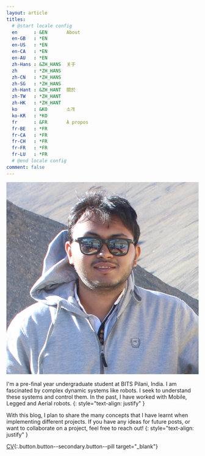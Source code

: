 ```yaml
---
layout: article
titles:
  # @start locale config
  en      : &EN       About
  en-GB   : *EN
  en-US   : *EN
  en-CA   : *EN
  en-AU   : *EN
  zh-Hans : &ZH_HANS  关于
  zh      : *ZH_HANS
  zh-CN   : *ZH_HANS
  zh-SG   : *ZH_HANS
  zh-Hant : &ZH_HANT  關於
  zh-TW   : *ZH_HANT
  zh-HK   : *ZH_HANT
  ko      : &KO       소개
  ko-KR   : *KO
  fr      : &FR       À propos
  fr-BE   : *FR
  fr-CA   : *FR
  fr-CH   : *FR
  fr-FR   : *FR
  fr-LU   : *FR
  # @end locale config
comment: false
---
```


<img class="image image--lg floating-right img--rounded" src="assets/images/abt-pic2 (2).jpg"/>

I'm a pre-final year undergraduate student at BITS Pilani, India. I am fascinated by complex dynamic systems like robots. I seek to understand these systems and control them. In the past, I have worked with Mobile, Legged and Aerial robots. 
{: style="text-align: justify" }

With this blog, I plan to share the many concepts that I have learnt when implementing different projects. If you have any ideas for future posts, or want to collaborate on a project, feel free to reach out!
{: style="text-align: justify" }

<!-- [Portfolio](https://devanshdhrafani.github.io){:.button.button--secondary.button--pill target="_blank"} &nbsp; -->
[CV](https://drive.google.com/file/d/1hgqEtGL5s9w3dWzQ3lt0ov91MW1Lk-5U/view?usp=sharing){:.button.button--secondary.button--pill target="_blank"}